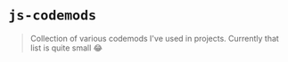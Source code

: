 # `js-codemods`

> Collection of various codemods I've used in projects. Currently that list is quite small 😂
